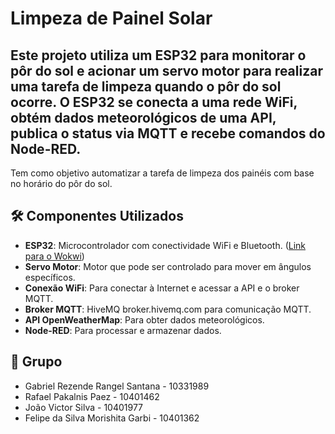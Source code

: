 #  Limpeza de Painel Solar

<h2>Este projeto utiliza um ESP32 para monitorar o pôr do sol e acionar um servo motor para realizar uma tarefa de limpeza quando o pôr do sol ocorre. O ESP32 se conecta a uma rede WiFi, obtém dados meteorológicos de uma API, publica o status via MQTT e recebe comandos do Node-RED.</h2>

Tem como objetivo automatizar a tarefa de limpeza dos painéis com base no horário do pôr do sol.

## 🛠️ Componentes Utilizados

- **ESP32**: Microcontrolador com conectividade WiFi e Bluetooth. ([Link para o Wokwi](https://wokwi.com/projects/398893398687345665))
- **Servo Motor**: Motor que pode ser controlado para mover em ângulos específicos.
- **Conexão WiFi**: Para conectar à Internet e acessar a API e o broker MQTT.
- **Broker MQTT**: HiveMQ broker.hivemq.com para comunicação MQTT.
- **API OpenWeatherMap**: Para obter dados meteorológicos.
- **Node-RED**: Para processar e armazenar dados.

## 👥 Grupo

- Gabriel Rezende Rangel Santana - 10331989
- Rafael Pakalnis Paez - 10401462
- João Victor Silva - 10401977
- Felipe da Silva Morishita Garbi - 10401362
